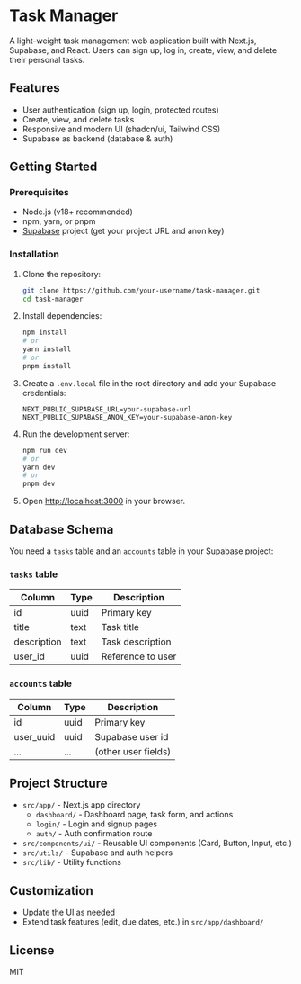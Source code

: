 # Task Manager

A light-weight task management web application built with Next.js, Supabase, and React. Users can sign up, log in, create, view, and delete their personal tasks.

## Features
- User authentication (sign up, login, protected routes)
- Create, view, and delete tasks
- Responsive and modern UI (shadcn/ui, Tailwind CSS)
- Supabase as backend (database & auth)

## Getting Started

### Prerequisites
- Node.js (v18+ recommended)
- npm, yarn, or pnpm
- [Supabase](https://supabase.com/) project (get your project URL and anon key)

### Installation
1. Clone the repository:
   ```bash
   git clone https://github.com/your-username/task-manager.git
   cd task-manager
   ```
2. Install dependencies:
   ```bash
   npm install
   # or
   yarn install
   # or
   pnpm install
   ```
3. Create a `.env.local` file in the root directory and add your Supabase credentials:
   ```env
   NEXT_PUBLIC_SUPABASE_URL=your-supabase-url
   NEXT_PUBLIC_SUPABASE_ANON_KEY=your-supabase-anon-key
   ```
4. Run the development server:
   ```bash
   npm run dev
   # or
   yarn dev
   # or
   pnpm dev
   ```
5. Open [http://localhost:3000](http://localhost:3000) in your browser.

## Database Schema
You need a `tasks` table and an `accounts` table in your Supabase project:

### `tasks` table
| Column      | Type    | Description         |
| ----------- | ------- | ------------------ |
| id          | uuid    | Primary key        |
| title       | text    | Task title         |
| description | text    | Task description   |
| user_id     | uuid    | Reference to user  |

### `accounts` table
| Column     | Type    | Description         |
| ---------- | ------- | ------------------ |
| id         | uuid    | Primary key        |
| user_uuid  | uuid    | Supabase user id   |
| ...        | ...     | (other user fields)|

## Project Structure
- `src/app/` - Next.js app directory
  - `dashboard/` - Dashboard page, task form, and actions
  - `login/` - Login and signup pages
  - `auth/` - Auth confirmation route
- `src/components/ui/` - Reusable UI components (Card, Button, Input, etc.)
- `src/utils/` - Supabase and auth helpers
- `src/lib/` - Utility functions

## Customization
- Update the UI as needed
- Extend task features (edit, due dates, etc.) in `src/app/dashboard/`

## License
MIT
